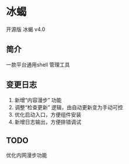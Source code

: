 # 冰蝎
开源版 冰蝎 v4.0

## 简介
一款平台通用shell 管理工具

## 变更日志
1. 新增“内容漫步” 功能
2. 调整“检查更新” 逻辑，由自动更新变为手动可控
3. 优化启动入口，方便组件安装
4. 新增日志输出，方便排错调试

## TODO
优化内网漫步功能

